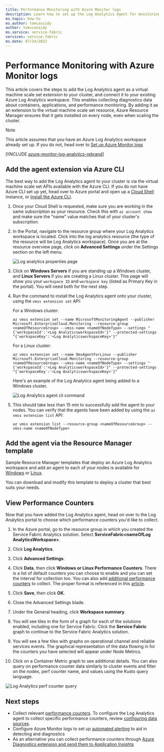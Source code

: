 ```yaml
---
title: Performance Monitoring with Azure Monitor logs 
description: Learn how to set up the Log Analytics Agent for monitoring containers and performance counters for your Azure Service Fabric clusters.
ms.topic: how-to
ms.author: tomcassidy
author: tomvcassidy
ms.service: service-fabric
services: service-fabric
ms.date: 07/14/2022
---
```


# Performance Monitoring with Azure Monitor logs

This article covers the steps to add the Log Analytics agent as a virtual machine scale set extension to your cluster, and connect it to your existing Azure Log Analytics workspace. This enables collecting diagnostics data about containers, applications, and performance monitoring. By adding it as an extension to the virtual machine scale set resource, Azure Resource Manager ensures that it gets installed on every node, even when scaling the cluster.

> [!NOTE]
> This article assumes that you have an Azure Log Analytics workspace already set up. If you do not, head over to [Set up Azure Monitor logs](service-fabric-diagnostics-oms-setup.md)

[!INCLUDE [azure-monitor-log-analytics-rebrand](../../includes/azure-monitor-log-analytics-rebrand.md)]

## Add the agent extension via Azure CLI

The best way to add the Log Analytics agent to your cluster is via the virtual machine scale set APIs available with the Azure CLI. If you do not have Azure CLI set up yet, head over to Azure portal and open up a [Cloud Shell](../cloud-shell/overview.md) instance, or [Install the Azure CLI](/cli/azure/install-azure-cli).

1. Once your Cloud Shell is requested, make sure you are working in the same subscription as your resource. Check this with `az account show` and make sure the "name" value matches that of your cluster's subscription.

2. In the Portal, navigate to the resource group where your Log Analytics workspace is located. Click into the log analytics resource (the type of the resource will be Log Analytics workspace). Once you are at the resource overview page, click on **Advanced Settings** under the Settings section on the left menu.

    ![Log analytics properties page](media/service-fabric-diagnostics-oms-agent/oms-advanced-settings.png)

3. Click on **Windows Servers** if you are standing up a Windows cluster, and **Linux Servers** if you are creating a Linux cluster. This page will show you your `workspace ID` and `workspace key` (listed as Primary Key in the portal). You will need both for the next step.

4. Run the command to install the Log Analytics agent onto your cluster, using the `vmss extension set` API:

    For a Windows cluster:

    ```azurecli
    az vmss extension set --name MicrosoftMonitoringAgent --publisher Microsoft.EnterpriseCloud.Monitoring --resource-group <nameOfResourceGroup> --vmss-name <nameOfNodeType> --settings "{'workspaceId':'<Log AnalyticsworkspaceId>'}" --protected-settings "{'workspaceKey':'<Log AnalyticsworkspaceKey>'}"
    ```

    For a Linux cluster:

    ```azurecli
    az vmss extension set --name OmsAgentForLinux --publisher Microsoft.EnterpriseCloud.Monitoring --resource-group <nameOfResourceGroup> --vmss-name <nameOfNodeType> --settings "{'workspaceId':'<Log AnalyticsworkspaceId>'}" --protected-settings "{'workspaceKey':'<Log AnalyticsworkspaceKey>'}"
    ```

    Here's an example of the Log Analytics agent being added to a Windows cluster.

    ![Log Analytics agent cli command](media/service-fabric-diagnostics-oms-agent/cli-command.png)

5. This should take less than 15 min to successfully add the agent to your nodes. You can verify that the agents have been added by using the `az vmss extension list` API:

    ```azurecli
    az vmss extension list --resource-group <nameOfResourceGroup> --vmss-name <nameOfNodeType>
    ```

## Add the agent via the Resource Manager template

Sample Resource Manager templates that deploy an Azure Log Analytics workspace and add an agent to each of your nodes is available for [Windows](https://github.com/Azure-Samples/service-fabric-cluster-templates/tree/master/5-VM-Windows-OMS-UnSecure) or [Linux](https://github.com/Azure-Samples/service-fabric-cluster-templates/tree/master/5-VM-Ubuntu-1-NodeType-Secure-OMS).

You can download and modify this template to deploy a cluster that best suits your needs.

## View Performance Counters

Now that you have added the Log Analytics agent, head on over to the Log Analytics portal to choose which performance counters you'd like to collect.

1. In the Azure portal, go to the resource group in which you created the Service Fabric Analytics solution. Select **ServiceFabric\<nameOfLog AnalyticsWorkspace\>**.

2. Click **Log Analytics**.

3. Click **Advanced Settings**.

4. Click **Data**, then click **Windows or Linux Performance Counters**. There is a list of default counters you can choose to enable and you can set the interval for collection too. You can also add [additional performance counters](service-fabric-diagnostics-event-generation-perf.md) to collect. The proper format is referenced in this [article](/windows/win32/perfctrs/specifying-a-counter-path).

5. Click **Save**, then click **OK**.

6. Close the Advanced Settings blade.

7. Under the General heading, click **Workspace summary**.

8. You will see tiles in the form of a graph for each of the solutions enabled, including one for Service Fabric. Click the **Service Fabric** graph to continue to the Service Fabric Analytics solution.

9. You will see a few tiles with graphs on operational channel and reliable services events. The graphical representation of the data flowing in for the counters you have selected will appear under Node Metrics.

10. Click on a Container Metric graph to see additional details. You can also query on performance counter data similarly to cluster events and filter on the nodes, perf counter name, and values using the Kusto query language.

![Log Analytics perf counter query](media/service-fabric-diagnostics-event-analysis-oms/oms_node_metrics_table.PNG)

## Next steps

* Collect relevant [performance counters](service-fabric-diagnostics-event-generation-perf.md). To configure the Log Analytics agent to collect specific performance counters, review [configuring data sources](../azure-monitor/agents/agent-data-sources.md#configuring-data-sources).
* Configure Azure Monitor logs to set up [automated alerting](../azure-monitor/alerts/alerts-overview.md) to aid in detecting and diagnostics
* As an alternative you can collect performance counters through [Azure Diagnostics extension and send them to Application Insights](service-fabric-diagnostics-event-aggregation-wad.md#add-the-application-insights-sink-to-the-resource-manager-template)
